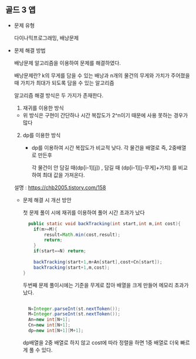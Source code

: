 ## 골드 3 앱

- 문제 유형

  다이나믹프로그래밍, 배낭문제

- 문제 해결 방법

  배낭문제 알고리즘을 이용하여 문제를 해결하였다.

  배낭문제란? k의 무게를 담을 수 있는 배낭과 n개의 물건의 무게와 가치가 주어졌을때 가치가 최대가 되도록 담을 수 있는 알고리즘

  알고리즘 해결 방식은 두 가지가 존재한다.

  1. 재귀를 이용한 방식

    - 위 방식은 구현이 간단하나 시간 복잡도가 2^n이기 때문에 사용 못하는 경우가 많다

  2. dp를 이용한 방식
 
     - dp를 이용하여 시간 복잡도가 비교적 낮다. 각 물건을 배열로 즉, 2중배열로 만든후
    
       각 물건이 안 담길 때(dp[i-1][j]) , 담길 때 (dp[i-1][j-무게]+가치) 를 비교하여 최대 값을 가져온다.

  설명 : https://chb2005.tistory.com/158


  - 문제 해결 시 개선 방안
 
    첫 문제 풀이 시에 재귀를 이용하여 풀어 시간 초과가 났다
    
    ```java
      public static void backTracking(int start,int m,int cost){
        if(m>=M){
            result=Math.min(cost,result);
            return;
        }
        if(start==N) return;
        
        backTracking(start+1,m+An[start],cost+Cn[start]);
        backTracking(start+1,m,cost);
    }
    ```
    
    두번째 문제 풀이시에는 기준을 무게로 잡아 배열을 크게 만들어 메모리 초과가 났다.

    ```java

      N=Integer.parseInt(st.nextToken());
      M=Integer.parseInt(st.nextToken());
      An=new int[N+1];
      Cn=new int[N+1];
      dp=new int[N+1][M+1];
    ```

    dp배열을 2중 배열로 하지 않고 cost에 따라 정렬을 하면 1중 배열로 더욱 빠르게 풀 수 있다.
